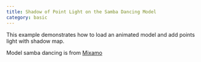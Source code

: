 ```yaml
---
title: Shadow of Point Light on the Samba Dancing Model
category: basic
---
```


This example demonstrates how to load an animated model and add points light with shadow map.

Model samba dancing is from [Mixamo](https://www.mixamo.com/)